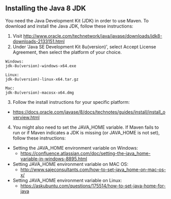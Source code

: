 
## Installing the Java 8 JDK

You need the Java Development Kit (JDK) in order to use Maven. To download and install the Java JDK, follow these instructions:

1) Visit http://www.oracle.com/technetwork/java/javase/downloads/jdk8-downloads-2133151.html
2) Under 'Java SE Development Kit 8u(version)', select Accept License Agreement, then select the platform of your choice.
```
Windows:
jdk-8u(version)-windows-x64.exe

Linux:
jdk-8u(version)-linux-x64.tar.gz

Mac:
jdk-8u(version)-macosx-x64.dmg
```
3) Follow the install instructions for your specific platform:
* https://docs.oracle.com/javase/8/docs/technotes/guides/install/install_overview.html

4) You might also need to set the JAVA_HOME variable. If Maven fails to run or if Maven indicates a JDK is missing (or JAVA_HOME is not set), follow these instructions:
* Setting the JAVA_HOME environment variable on Windows:
  * https://confluence.atlassian.com/doc/setting-the-java_home-variable-in-windows-8895.html
* Setting JAVA_HOME environment variable on MAC OS:
  * http://www.sajeconsultants.com/how-to-set-java_home-on-mac-os-x/
* Setting JAVA_HOME environment variable on Linux:
  * https://askubuntu.com/questions/175514/how-to-set-java-home-for-java
